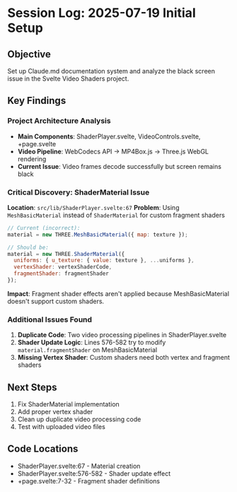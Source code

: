 # Session Log: 2025-07-19 Initial Setup

## Objective
Set up Claude.md documentation system and analyze the black screen issue in the Svelte Video Shaders project.

## Key Findings

### Project Architecture Analysis
- **Main Components**: ShaderPlayer.svelte, VideoControls.svelte, +page.svelte
- **Video Pipeline**: WebCodecs API → MP4Box.js → Three.js WebGL rendering
- **Current Issue**: Video frames decode successfully but screen remains black

### Critical Discovery: ShaderMaterial Issue
**Location**: `src/lib/ShaderPlayer.svelte:67`
**Problem**: Using `MeshBasicMaterial` instead of `ShaderMaterial` for custom fragment shaders

```javascript
// Current (incorrect):
material = new THREE.MeshBasicMaterial({ map: texture });

// Should be:
material = new THREE.ShaderMaterial({
  uniforms: { u_texture: { value: texture }, ...uniforms },
  vertexShader: vertexShaderCode,
  fragmentShader: fragmentShader
});
```

**Impact**: Fragment shader effects aren't applied because MeshBasicMaterial doesn't support custom shaders.

### Additional Issues Found
1. **Duplicate Code**: Two video processing pipelines in ShaderPlayer.svelte
2. **Shader Update Logic**: Lines 576-582 try to modify `material.fragmentShader` on MeshBasicMaterial
3. **Missing Vertex Shader**: Custom shaders need both vertex and fragment shaders

## Next Steps
1. Fix ShaderMaterial implementation
2. Add proper vertex shader
3. Clean up duplicate video processing code
4. Test with uploaded video files

## Code Locations
- ShaderPlayer.svelte:67 - Material creation
- ShaderPlayer.svelte:576-582 - Shader update effect
- +page.svelte:7-32 - Fragment shader definitions